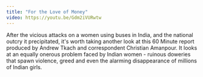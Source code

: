 ```yaml
---
title: "For the Love of Money"
video: https://youtu.be/Gdm2iVURwtw
---
```


After the vicious attacks on a women using buses in India, and the national outcry it precipitated, it's worth taking another look at this 60 Minute report produced by Andrew Tkach and correspondent Christian Amanpour.  It looks at an equally onerous problem faced by Indian women - ruinous doweries that spawn violence, greed and even the alarming disappearance of millions of Indian girls.

